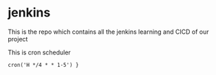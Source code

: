 # jenkins

This is the repo which contains all the jenkins learning and CICD of our project


This is cron scheduler

```
cron('H */4 * * 1-5') }